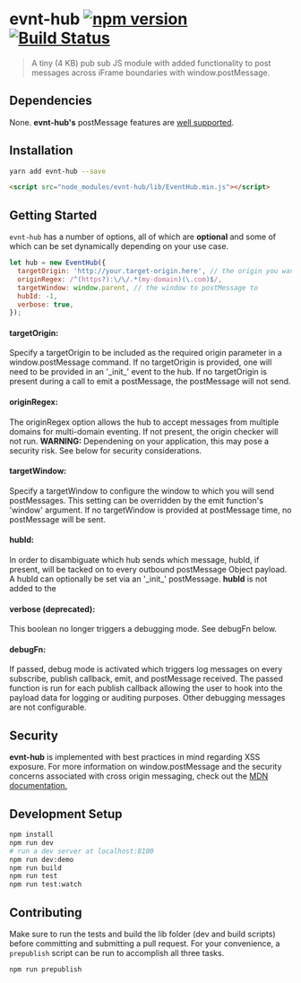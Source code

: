 # evnt-hub [![npm version](https://badge.fury.io/js/evnt-hub.svg)](https://badge.fury.io/js/evnt-hub) [![Build Status](https://travis-ci.org/auzmartist/evnt-hub.svg?branch=master)](https://travis-ci.org/auzmartist/evnt-hub)
> A tiny (4 KB) pub sub JS module with added functionality to post messages across iFrame boundaries with window.postMessage.

## Dependencies
None. **evnt-hub's** postMessage features are [well supported](https://developer.mozilla.org/en-US/docs/Web/API/Window/postMessage#Browser_compatibility).

## Installation
```bash
yarn add evnt-hub --save
```
```html
<script src="node_modules/evnt-hub/lib/EventHub.min.js"></script>
```

## Getting Started
`evnt-hub` has a number of options, all of which are __optional__ and some of which can be set dynamically depending on your use case.

```javascript
let hub = new EventHub({
  targetOrigin: 'http://your.target-origin.here', // the origin you want to send to
  originRegex: /^(https?):\/\/.*(my-domain)(\.com)$/,
  targetWindow: window.parent, // the window to postMessage to
  hubId: -1,
  verbose: true,
});
```
#### targetOrigin:
Specify a targetOrigin to be included as the required origin parameter in a window.postMessage command. If no targetOrigin is provided, one will need to be provided in an '\_init\_' event to the hub. If no targetOrigin is present during a call to emit a postMessage, the postMessage will not send.
#### originRegex:
The originRegex option allows the hub to accept messages from multiple domains for multi-domain eventing.
If not present, the origin checker will not run. __WARNING:__ Dependening on your application, this may pose a security risk. See below for security considerations.
#### targetWindow:
Specify a targetWindow to configure the window to which you will send postMessages. This setting can be overridden by the emit function's 'window' argument. If no targetWindow is provided at postMessage time, no postMessage will be sent.
#### hubId:
In order to disambiguate which hub sends which message, hubId, if present, will be tacked on to every outbound postMessage Object payload. A hubId can optionally be set via an '\_init\_' postMessage. __hubId__ is not added to the
#### verbose (deprecated): 
This boolean no longer triggers a debugging mode. See debugFn below.
#### debugFn:
If passed, debug mode is activated which triggers log messages on every subscribe, publish callback, emit, and postMessage received.
The passed function is run for each publish callback allowing the user to hook into the payload data for logging or auditing purposes. Other debugging messages are not configurable.

## Security
**evnt-hub** is implemented with best practices in mind regarding XSS exposure. For more information on window.postMessage and the security concerns associated
with cross origin messaging, check out the [MDN documentation.](https://developer.mozilla.org/en-US/docs/Web/API/Window/postMessage)

## Development Setup

```bash
npm install
npm run dev
# run a dev server at localhost:8100
npm run dev:demo
npm run build
npm run test
npm run test:watch
```

## Contributing
Make sure to run the tests and build the lib folder (dev and build scripts) before committing and submitting a pull request. For your convenience, a `prepublish` script can be run to accomplish all three tasks.

```bash
npm run prepublish
```
